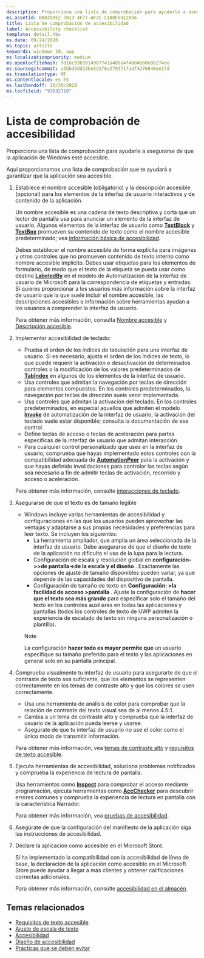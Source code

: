 ```yaml
---
description: Proporciona una lista de comprobación para ayudarle a asegurarse de que la aplicación de Windows esté accesible.
ms.assetid: BB8399E2-7013-4F77-AF2C-C1A0E5412856
title: Lista de comprobación de accesibilidad
label: Accessibility checklist
template: detail.hbs
ms.date: 09/24/2020
ms.topic: article
keywords: windows 10, uwp
ms.localizationpriority: medium
ms.openlocfilehash: fd16c93b3914987741a486e4f40d4b60e0b274ee
ms.sourcegitcommit: a3bbd3dd13be5d2f8a2793717adf4276840ee17d
ms.translationtype: MT
ms.contentlocale: es-ES
ms.lasthandoff: 10/30/2020
ms.locfileid: "93032718"
---
```

# <a name="accessibility-checklist"></a>Lista de comprobación de accesibilidad

Proporciona una lista de comprobación para ayudarle a asegurarse de que la aplicación de Windows esté accesible.

Aquí proporcionamos una lista de comprobación que te ayudará a garantizar que la aplicación sea accesible.

1. Establece el nombre accesible (obligatorio) y la descripción accesible (opcional) para los elementos de la interfaz de usuario interactivos y de contenido de la aplicación.

    Un nombre accesible es una cadena de texto descriptiva y corta que un lector de pantalla usa para anunciar un elemento de la interfaz de usuario. Algunos elementos de la interfaz de usuario como [**TextBlock**](/uwp/api/Windows.UI.Xaml.Controls.TextBlock) y [**TextBox**](/uwp/api/Windows.UI.Xaml.Controls.TextBox) promueven su contenido de texto como el nombre accesible predeterminado; vea [información básica de accesibilidad](basic-accessibility-information.md#name_from_inner_text).

    Debes establecer el nombre accesible de forma explícita para imágenes y otros controles que no promueven contenido de texto interno como nombre accesible implícito. Debes usar etiquetas para los elementos de formulario, de modo que el texto de la etiqueta se pueda usar como destino [**LabeledBy**](/previous-versions/windows/silverlight/dotnet-windows-silverlight/ms591292(v=vs.95)) en el modelo de Automatización de la interfaz de usuario de Microsoft para la correspondencia de etiquetas y entradas. Si quieres proporcionar a los usuarios más información sobre la interfaz de usuario que la que suele incluir el nombre accesible, las descripciones accesibles e información sobre herramientas ayudan a los usuarios a comprender la interfaz de usuario.

    Para obtener más información, consulta [Nombre accesible](basic-accessibility-information.md#accessible_name) y [Descripción accesible](basic-accessibility-information.md).

2. Implementar accesibilidad de teclado:

    * Prueba el orden de los índices de tabulación para una interfaz de usuario. Si es necesario, ajusta el orden de los índices de texto, lo que puede requerir la activación o desactivación de determinados controles o la modificación de los valores predeterminados de [**TabIndex**](/uwp/api/windows.ui.xaml.controls.control.tabindex) en algunos de los elementos de la interfaz de usuario.
    * Usa controles que admitan la navegación por teclas de dirección para elementos compuestos. En los controles predeterminados, la navegación por teclas de dirección suele venir implementada.
    * Usa controles que admitan la activación del teclado. En los controles predeterminados, en especial aquellos que admiten el modelo [**Invoke**](/uwp/api/Windows.UI.Xaml.Automation.Provider.IInvokeProvider) de automatización de la interfaz de usuario, la activación del teclado suele estar disponible; consulta la documentación de ese control.
    * Define teclas de acceso o teclas de aceleración para partes específicas de la interfaz de usuario que admitan interacción.
    * Para cualquier control personalizado que uses en la interfaz de usuario, comprueba que hayas implementado estos controles con la compatibilidad adecuada de [**AutomationPeer**](/uwp/api/Windows.UI.Xaml.Automation.Peers.AutomationPeer) para la activación y que hayas definido invalidaciones para controlar las teclas según sea necesario a fin de admitir teclas de activación, recorrido y acceso o aceleración.

    Para obtener más información, consulte [interacciones de teclado](../input/keyboard-interactions.md).

3. Asegurarse de que el texto es de tamaño legible

    * Windows incluye varias herramientas de accesibilidad y configuraciones en las que los usuarios pueden aprovechar las ventajas y adaptarse a sus propias necesidades y preferencias para leer texto. Se incluyen los siguientes:
        * La herramienta ampliador, que amplía un área seleccionada de la interfaz de usuario. Debe asegurarse de que el diseño de texto de la aplicación no dificulta el uso de la lupa para la lectura.
        * Configuración de escala y resolución global en **configuración->>de pantalla->de la escala y el diseño** . Exactamente las opciones de ajuste de tamaño disponibles pueden variar, ya que depende de las capacidades del dispositivo de pantalla.
        * Configuración de tamaño de texto en **Configuración: >la facilidad de acceso >pantalla** . Ajuste la configuración de **hacer que el texto sea más grande** para especificar solo el tamaño del texto en los controles auxiliares en todas las aplicaciones y pantallas (todos los controles de texto de UWP admiten la experiencia de escalado de texto sin ninguna personalización o plantilla).
        > [!NOTE]
        > La configuración **hacer todo es mayor permite que** un usuario especifique su tamaño preferido para el texto y las aplicaciones en general solo en su pantalla principal.

4. Comprueba visualmente tu interfaz de usuario para asegurarte de que el contraste de texto sea suficiente, que los elementos se representen correctamente en los temas de contraste alto y que los colores se usen correctamente.

    * Usa una herramienta de análisis de color para comprobar que la relación de contraste del texto visual sea de al menos 4.5:1.
    * Cambia a un tema de contraste alto y comprueba que la interfaz de usuario de la aplicación pueda leerse y usarse.
    * Asegúrate de que tu interfaz de usuario no use el color como el único modo de transmitir información.

    Para obtener más información, vea [temas de contraste alto](high-contrast-themes.md) y [requisitos de texto accesible](accessible-text-requirements.md).

5. Ejecuta herramientas de accesibilidad, soluciona problemas notificados y comprueba la experiencia de lectura de pantalla.

    Usa herramientas como [**Inspect**](/windows/desktop/WinAuto/inspect-objects) para comprobar el acceso mediante programación, ejecuta herramientas como [**AccChecker**](/windows/desktop/WinAuto/ui-accessibility-checker) para descubrir errores comunes y comprueba la experiencia de lectura en pantalla con la característica Narrador.

    Para obtener más información, vea [pruebas de accesibilidad](accessibility-testing.md).

6. Asegúrate de que la configuración del manifiesto de la aplicación siga las instrucciones de accesibilidad.

7. Declare la aplicación como accesible en el Microsoft Store.

    Si ha implementado la compatibilidad con la accesibilidad de línea de base, la declaración de la aplicación como accesible en el Microsoft Store puede ayudar a llegar a más clientes y obtener calificaciones correctas adicionales.

    Para obtener más información, consulte [accesibilidad en el almacén](accessibility-in-the-store.md).

## <a name="related-topics"></a>Temas relacionados  

* [Requisitos de texto accesible](accessible-text-requirements.md)
* [Ajuste de escala de texto](../input/text-scaling.md)
* [Accesibilidad](accessibility.md)
* [Diseño de accesibilidad](./accessibility-overview.md)
* [Prácticas que se deben evitar](practices-to-avoid.md)
